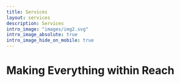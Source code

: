 ```yaml
---
title: Services
layout: services
description: Services
intro_image: "images/img2.svg"
intro_image_absolute: true
intro_image_hide_on_mobile: true
---
```


# Making Everything within Reach 

